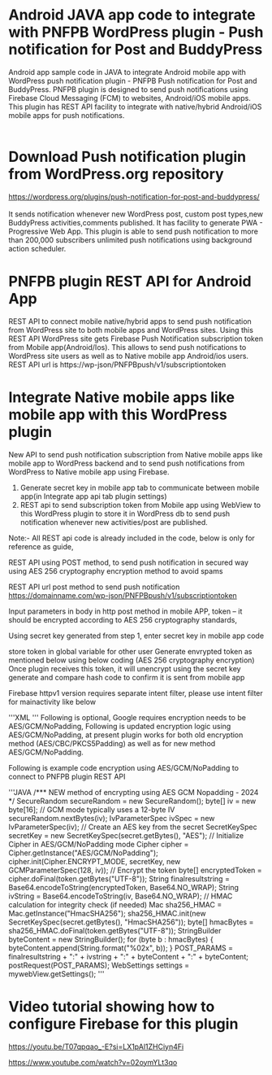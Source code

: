 #  Android JAVA app code to integrate with PNFPB WordPress plugin - Push notification for Post and BuddyPress<br/>
Android app sample code in JAVA to integrate Android mobile app with WordPress push notification plugin - PNFPB Push notification for Post and BuddyPress.
PNFPB plugin is designed to send push notifications using Firebase Cloud Messaging (FCM) to websites, Android/iOS mobile apps. This plugin has REST API facility to integrate with native/hybrid Android/iOS mobile apps for push notifications. <br/><br/>

# Download Push notification plugin from WordPress.org repository<br/>
https://wordpress.org/plugins/push-notification-for-post-and-buddypress/<br/><br/>
It sends notification whenever new WordPress post, custom post types,new BuddyPress activities,comments published. It has facility to generate PWA - Progressive Web App. This plugin is able to send push notification to more than 200,000 subscribers unlimited push notifications using background action scheduler.

# PNFPB plugin REST API for Android App<br/>
REST API to connect mobile native/hybrid apps to send push notification from WordPress site to both mobile apps and WordPress sites.
Using this REST API WordPress site gets Firebase Push Notification subscription token from Mobile app(Android/Ios). 
This allows to send push notifications to WordPress site users as well as to Native mobile app Android/ios users.
REST API url is https:/<domain>/wp-json/PNFPBpush/v1/subscriptiontoken

# Integrate Native mobile apps like mobile app with this WordPress plugin<br />
New API to send push notification subscription from Native mobile apps like mobile app to WordPress backend and to send push notifications from WordPress to Native mobile app using Firebase.
1. Generate secret key in mobile app tab to communicate between mobile app(in Integrate app api tab plugin settings)
2. REST api to send subscription token from Mobile app using WebView to this WordPress plugin to store it in WordPress db to send push notification whenever new activities/post are published.

Note:- All REST api code is already included in the code, below is only for reference as guide,

REST API using POST method, to send push notification in secured way using AES 256 cryptography encryption method to avoid spams

REST API url post method to send push notification
https://domainname.com/wp-json/PNFPBpush/v1/subscriptiontoken

Input parameters in body in http post method in mobile APP,
token – it should be encrypted according to AES 256 cryptography standards,


Using secret key generated from step 1, enter secret key in mobile app code

store token in global variable for other user
Generate envrypted token as mentioned below using below coding (AES 256 cryptography encryption)
Once plugin receives this token, it will unencrypt using the secret key generate and compare hash code to confirm it is sent from mobile app

Firebase httpv1 version requires separate intent filter, please use intent filter for mainactivity like below

'''XML
        <activity
                android:name=".MainActivity"
                android:exported="true">
            <intent-filter>
                <action android:name="android.intent.action.MAIN" />
                <category android:name="android.intent.category.LAUNCHER" />
            </intent-filter>
            <intent-filter>
                <action android:name="OPEN_MAIN_ACTIVITY" />
                <category android:name="android.intent.category.DEFAULT" />
            </intent-filter>
        </activity>
'''
Following is optional, Google requires encryption needs to be AES/GCM/NoPadding, Following is updated encryption logic using AES/GCM/NoPadding, at present plugin works for both old encryption method (AES/CBC/PKCS5Padding) as well as for new method AES/GCM/NoPadding.

Following is example code encryption using AES/GCM/NoPadding to connect to PNFPB plugin REST API

'''JAVA
    /*** NEW method of encrypting using AES GCM Nopadding - 2024 */
     SecureRandom secureRandom = new SecureRandom();
     byte[] iv = new byte[16]; // GCM mode typically uses a 12-byte IV
     secureRandom.nextBytes(iv);
     IvParameterSpec ivSpec = new IvParameterSpec(iv);
     // Create an AES key from the secret
     SecretKeySpec secretKey = new SecretKeySpec(secret.getBytes(), "AES");
     // Initialize Cipher in AES/GCM/NoPadding mode
     Cipher cipher = Cipher.getInstance("AES/GCM/NoPadding");
     cipher.init(Cipher.ENCRYPT_MODE, secretKey, new GCMParameterSpec(128, iv));
     // Encrypt the token
     byte[] encryptedToken = cipher.doFinal(token.getBytes("UTF-8"));
     String finalresultstring = Base64.encodeToString(encryptedToken, Base64.NO_WRAP);
     String ivString = Base64.encodeToString(iv, Base64.NO_WRAP);
     // HMAC calculation for integrity check (if needed)
     Mac sha256_HMAC = Mac.getInstance("HmacSHA256");
     sha256_HMAC.init(new SecretKeySpec(secret.getBytes(), "HmacSHA256"));
     byte[] hmacBytes = sha256_HMAC.doFinal(token.getBytes("UTF-8"));
     StringBuilder byteContent = new StringBuilder();
     for (byte b : hmacBytes)
     {
        byteContent.append(String.format("%02x", b));
     }
     POST_PARAMS = finalresultstring + ":" + ivstring + ":" + byteContent + ":" + byteContent;
     postRequest(POST_PARAMS);
     WebSettings settings = mywebView.getSettings();
    '''


# Video tutorial showing how to configure Firebase for this plugin<br />

https://youtu.be/T07qpqao_-E?si=LX1pAl1ZHCiyn4Fi <br/>
	
https://www.youtube.com/watch?v=02oymYLt3qo <br />
	
